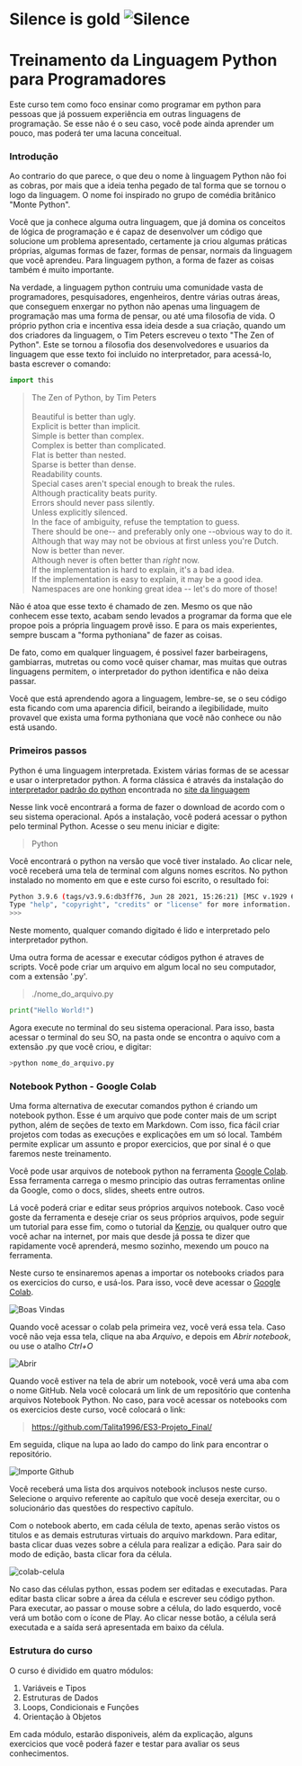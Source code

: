 # Silence is gold ![Silence](/assets/silencioso.png)
# Treinamento da Linguagem Python para Programadores

Este curso tem como foco ensinar como programar em python para pessoas que já possuem experiência em outras linguagens de programação. Se esse não é o seu caso, você pode ainda aprender um pouco, mas poderá ter uma lacuna conceitual.

### Introdução

Ao contrario do que parece, o que deu o nome à linguagem Python não foi as cobras, por mais que a ideia tenha pegado de tal forma que se tornou o logo da linguagem. O nome foi inspirado no grupo de comédia britânico "Monte Python".

Você que ja conhece alguma outra linguagem, que já domina os conceitos de lógica de programação e é capaz de desenvolver um código que solucione um problema apresentado, certamente ja criou algumas práticas próprias, algumas formas de fazer, formas de pensar, normais da linguagem que você aprendeu. Para linguagem python, a forma de fazer as coisas também é muito importante.

Na verdade, a linguagem python contruiu uma comunidade vasta de programadores, pesquisadores, engenheiros, dentre várias outras áreas, que conseguem enxergar no python não apenas uma linguagem de programação mas uma forma de pensar, ou até uma filosofia de vida. O próprio python cria e incentiva essa ideia desde a sua criação, quando um dos criadores da linguagem, o Tim Peters escreveu o texto "The Zen of Python". Este se tornou a filosofia dos desenvolvedores e usuarios da linguagem que esse texto foi incluido no interpretador, para acessá-lo, basta escrever o comando:

```python
import this
```
> The Zen of Python, by Tim Peters<br>
> <br>
> Beautiful is better than ugly.<br>
> Explicit is better than implicit.<br>
> Simple is better than complex.<br>
> Complex is better than complicated.<br>
> Flat is better than nested.<br>
> Sparse is better than dense.<br>
> Readability counts.<br>
> Special cases aren't special enough to break the rules.<br>
> Although practicality beats purity.<br>
> Errors should never pass silently.<br>
> Unless explicitly silenced.<br>
> In the face of ambiguity, refuse the temptation to guess.<br>
> There should be one-- and preferably only one --obvious way to do it.<br>
> Although that way may not be obvious at first unless you're Dutch.<br>
> Now is better than never.<br>
> Although never is often better than *right* now.<br>
> If the implementation is hard to explain, it's a bad idea.<br>
> If the implementation is easy to explain, it may be a good idea.<br>
> Namespaces are one honking great idea -- let's do more of those!<br>

Não é atoa que esse texto é chamado de zen. Mesmo os que não conhecem esse texto, acabam sendo levados a programar da forma que ele propoe pois a própria linguagem provê isso. E para os mais experientes, sempre buscam a "forma pythoniana" de fazer as coisas. 

De fato, como em qualquer linguagem, é possivel fazer barbeiragens, gambiarras, mutretas ou como você quiser chamar, mas muitas que outras linguagens permitem, o interpretador do python identifica e não deixa passar.

Você que está aprendendo agora a linguagem, lembre-se, se o seu código esta ficando com uma aparencia dificil, beirando a ilegibilidade, muito provavel que exista uma forma pythoniana que você não conhece ou não está usando.

### Primeiros passos

Python é uma linguagem interpretada. Existem várias formas de se acessar e usar o interpretador python. A forma clássica é através da instalação do [interpretador padrão do python](https://www.python.org/downloads/) encontrada no [site da linguagem](https://www.python.org/downloads/)

Nesse link você encontrará a forma de fazer o download de acordo com o seu sistema operacional. Após a instalação, você poderá acessar o python pelo terminal Python. Acesse o seu menu iniciar e digite:
> Python

Você encontrará o python na versão que você tiver instalado. Ao clicar nele, você receberá uma tela de terminal com alguns nomes escritos. No python instalado no momento em que e este curso foi escrito, o resultado foi:
```sh
Python 3.9.6 (tags/v3.9.6:db3ff76, Jun 28 2021, 15:26:21) [MSC v.1929 64 bit (AMD64)] on win32
Type "help", "copyright", "credits" or "license" for more information.
>>>
```

Neste momento, qualquer comando digitado é lido e interpretado pelo interpretador python.

Uma outra forma de acessar e executar códigos python é atraves de scripts. Você pode criar um arquivo em algum local no seu computador, com a extensão '.py'.

> ./nome_do_arquivo.py
```python
print("Hello World!")
```

Agora execute no terminal do seu sistema operacional. Para isso, basta acessar o terminal do seu SO, na pasta onde se encontra o aquivo com a extensão .py que você criou, e digitar:

```sh
>python nome_do_arquivo.py
```

### Notebook Python - Google Colab

Uma forma alternativa de executar comandos python é criando um notebook python. Esse é um arquivo que pode conter mais de um script python, além de seções de texto em Markdown. Com isso, fica fácil criar projetos com todas as execuções e explicações em um só local. Também permite explicar um assunto e propor exercicios, que por sinal é o que faremos neste treinamento.

Você pode usar arquivos de notebook python na ferramenta [Google Colab](https://colab.research.google.com/). Essa ferramenta carrega o mesmo principio das outras ferramentas online da Google, como o docs, slides, sheets entre outros.

Lá você poderá criar e editar seus próprios arquivos notebook. Caso você goste da ferramenta e deseje criar os seus próprios arquivos, pode seguir um tutorial para esse fim, como o tutorial da [Kenzie](https://kenzie.com.br/blog/google-colab/), ou qualquer outro que você achar na internet, por mais que desde já possa te dizer que rapidamente você aprenderá, mesmo sozinho, mexendo um pouco na ferramenta.

Neste curso te ensinaremos apenas a importar os notebooks criados para os exercicios do curso, e usá-los. Para isso, você deve acessar o [Google Colab](https://colab.research.google.com/).

![Boas Vindas](/assets/colab-boas-vindas.PNG)

Quando você acessar o colab pela primeira vez, você verá essa tela. Caso você não veja essa tela, clique na aba *Arquivo*, e depois em *Abrir notebook*, ou use o atalho *Ctrl+O*

![Abrir](/assets/colab-arquivo-abrir.PNG)

Quando você estiver na tela de abrir um notebook, você verá uma aba com o nome GitHub. Nela você colocará um link de um repositório que contenha arquivos Notebook Python. No caso, para você acessar os notebooks com os exercicios deste curso, você colocará o link:
> https://github.com/Talita1996/ES3-Projeto_Final/

Em seguida, clique na lupa ao lado do campo do link para encontrar o repositório.

![Importe Github](/assets/colab-github.PNG)

Você receberá uma lista dos arquivos notebook inclusos neste curso. Selecione o arquivo referente ao capítulo que você deseja exercitar, ou o solucionário das questões do respectivo capítulo.

Com o notebook aberto, em cada célula de texto, apenas serão vistos os titulos e as demais estruturas virtuais do arquivo markdown. Para editar, basta clicar duas vezes sobre a célula para realizar a edição. Para sair do modo de edição, basta clicar fora da célula.

![colab-celula](/assets/colab-celula.PNG)

No caso das células python, essas podem ser editadas e executadas. Para editar basta clicar sobre a área da célula e escrever seu código python. Para executar, ao passar o mouse sobre a célula, do lado esquerdo,  você verá um botão com o ícone de Play. Ao clicar nesse botão, a célula será executada e a saída será apresentada em baixo da célula.

### Estrutura do curso

O curso é dividido em quatro módulos:
1. Variáveis e Tipos
2. Estruturas de Dados
3. Loops, Condicionais e Funções
4. Orientação à Objetos

Em cada módulo, estarão disponiveis, além da explicação, alguns exercicios que você poderá fazer e testar para avaliar os seus conhecimentos.